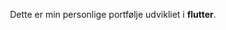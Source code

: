 <p align="center">
    Dette er min personlige portfølje udvikliet i <strong>flutter</strong>.
</p>

